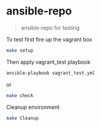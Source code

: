 # ansible-repo
> ansible-repo for testing

To test first fire up the vagrant box
```bash
make setup
```
Then apply vagrant_test playbook

```bash
ansible-playbook vagrant_test.yml
```
or
```bash
make check
```

Cleanup environment
```bash
make Cleanup
```
